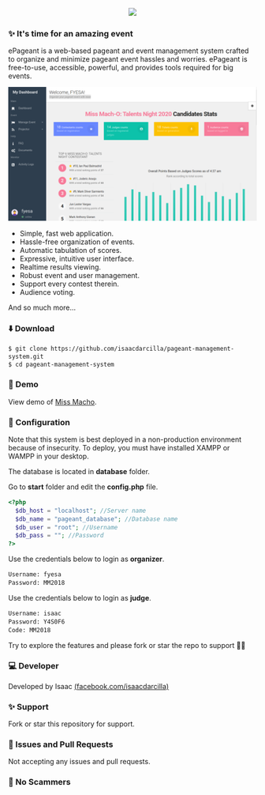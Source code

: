 <p align="center"><img src="https://upload.wikimedia.org/wikipedia/commons/thumb/2/27/PHP-logo.svg/1280px-PHP-logo.svg.png" width="200"></p>

### ✨ It's time for an amazing event

ePageant is a web-based pageant and event management system crafted to organize and minimize pageant event hassles and worries. ePageant is free-to-use, accessible, powerful, and provides tools required for big events.

![](https://github.com/isaacdarcilla/pageant-management-system/blob/master/assets/DeepinScreenshot_select-area_20200302113826.png)

- Simple, fast web application.
- Hassle-free organization of events.
- Automatic tabulation of scores.
- Expressive, intuitive user interface.
- Realtime results viewing.
- Robust event and user management.
- Support every contest therein.
- Audience voting.

And so much more...

### ⬇️ Download 

```
$ git clone https://github.com/isaacdarcilla/pageant-management-system.git
$ cd pageant-management-system
```

### 🤘 Demo

View demo of [Miss Macho](http://missmacho.herokuapp.com/).

### 📒 Configuration

Note that this system is best deployed in a non-production environment because of insecurity. To deploy, you must have installed XAMPP or WAMPP in your desktop.

The database is located in **database** folder.

Go to **start** folder and edit the **config.php** file.

```php
<?php
  $db_host = "localhost"; //Server name
  $db_name = "pageant_database"; //Database name	
  $db_user = "root"; //Username
  $db_pass = ""; //Password
?>
```

Use the credentials below to login as **organizer**.
```bash
Username: fyesa
Password: MM2018
```
Use the credentials below to login as **judge**.
```bash
Username: isaac
Password: Y4S0F6
Code: MM2018
```

Try to explore the features and please fork or star the repo to support 🎉✨

### 💻 Developer

Developed by Isaac [(facebook.com/isaacdarcilla)](https://web.facebook.com/isaacdarcilla)

### ✨ Support

Fork or star this repository for support.

### 🐞 Issues and Pull Requests

Not accepting any issues and pull requests. 

### 🚫 No Scammers
